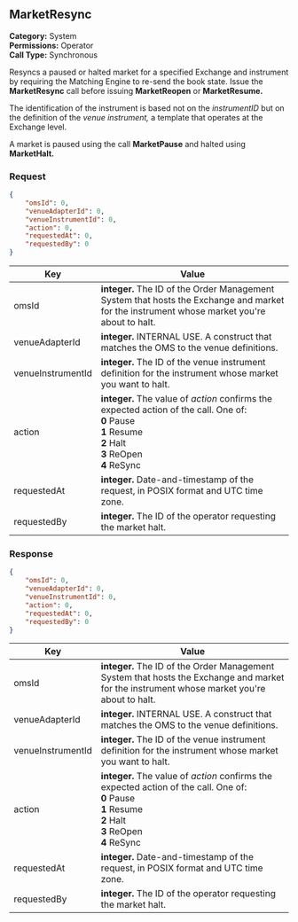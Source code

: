 ## MarketResync

**Category:** System<br />**Permissions:** Operator<br />**Call Type:** Synchronous

Resyncs a paused or halted market for a specified Exchange and instrument by requiring the Matching Engine to re-send the book state. Issue the **MarketResync** call before issuing **MarketReopen** or **MarketResume.**

The identification of the instrument is based not on the *instrumentID* but on the definition of the *venue instrument,* a template that operates at the Exchange level.

A market is paused using the call **MarketPause** and halted using **MarketHalt.**

### Request

```json
{
    "omsId": 0,
    "venueAdapterId": 0,
    "venueInstrumentId": 0,
    "action": 0,
    "requestedAt": 0,
    "requestedBy": 0
}
```

| Key               | Value                                                        |
| ----------------- | ------------------------------------------------------------ |
| omsId             | **integer.** The ID of the Order Management System that hosts the Exchange and market for the instrument whose market you're about to halt. |
| venueAdapterId    | **integer.** INTERNAL USE. A construct that matches the OMS to the venue definitions. |
| venueInstrumentId | **integer.** The ID of the venue instrument definition for the instrument whose market you want to halt. |
| action            | **integer.**  The value of *action* confirms the expected action of the call. One of:<br />**0** Pause<br />**1** Resume<br />**2** Halt<br />**3** ReOpen<br />**4** ReSync    |
| requestedAt       | **integer.** Date-and-timestamp of the request, in POSIX format and UTC time zone. |
| requestedBy       | **integer.** The ID of the operator requesting the market halt. |

### Response

```json
{
    "omsId": 0,
    "venueAdapterId": 0,
    "venueInstrumentId": 0,
    "action": 0,
    "requestedAt": 0,
    "requestedBy": 0
}
```

| Key               | Value                                                        |
| ----------------- | ------------------------------------------------------------ |
| omsId             | **integer.** The ID of the Order Management System that hosts the Exchange and market for the instrument whose market you're about to halt. |
| venueAdapterId    | **integer.** INTERNAL USE. A construct that matches the OMS to the venue definitions. |
| venueInstrumentId | **integer.** The ID of the venue instrument definition for the instrument whose market you want to halt. |
| action            | **integer.**  The value of *action* confirms the expected action of the call. One of:<br />**0** Pause<br />**1** Resume<br />**2** Halt<br />**3** ReOpen<br />**4** ReSync     |
| requestedAt       | **integer.** Date-and-timestamp of the request, in POSIX format and UTC time zone. |
| requestedBy       | **integer.** The ID of the operator requesting the market halt. |

